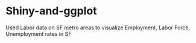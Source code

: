 # Shiny-and-ggplot
Used Labor data on SF metro areas to visualize Employment, Labor Force, Unemployment rates in SF
